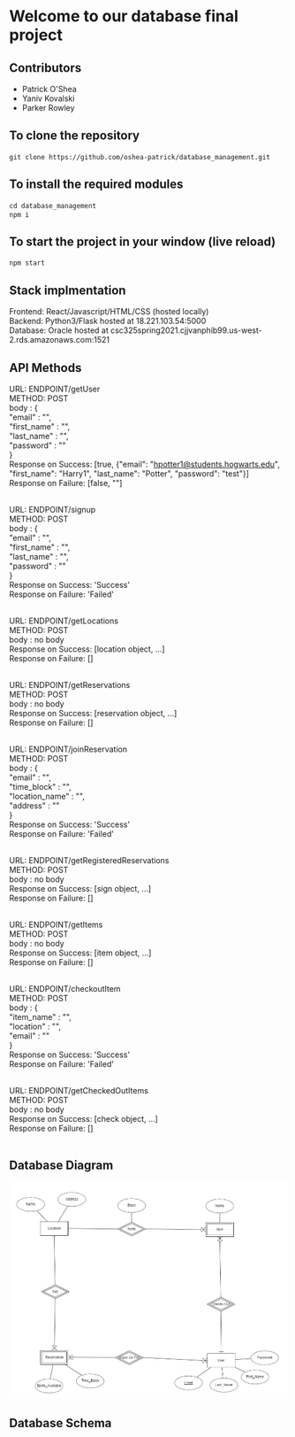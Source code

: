 # Welcome to our database final project

## Contributors
- Patrick O'Shea
- Yaniv Kovalski
- Parker Rowley

## To clone the repository

```
git clone https://github.com/oshea-patrick/database_management.git
```

## To install the required modules

```
cd database_management
npm i
```

## To start the project in your window (live reload)

```
npm start
```

## Stack implmentation
Frontend: React/Javascript/HTML/CSS (hosted locally)
<br/>
Backend: Python3/Flask hosted at 18.221.103.54:5000
<br/>
Database: Oracle hosted at csc325spring2021.cjjvanphib99.us-west-2.rds.amazonaws.com:1521
<br/>

## API Methods

URL: ENDPOINT/getUser
<br/>
METHOD: POST
<br/>
body : {
<br/>
    "email" : "",
<br/>
    "first_name" : "",
<br/>
    "last_name" : "",
<br/>
    "password" : ""
<br/>
}
<br/>
Response on Success: [true, {"email": "hpotter1@students.hogwarts.edu", "first_name": "Harry1", "last_name": "Potter", "password": "test"}]
<br/>
Response on Failure: [false, ""]
<br/>
<br/>

URL: ENDPOINT/signup
<br/>
METHOD: POST
<br/>
body : {
<br/>
    "email" : "",
<br/>
    "first_name" : "",
<br/>
    "last_name" : "",
<br/>
    "password" : ""
<br/>
}
<br/>
Response on Success: 'Success'
<br/>
Response on Failure: 'Failed'
<br/>
<br/>

URL: ENDPOINT/getLocations
<br/>
METHOD: POST
<br/>
body : no body
<br/>
Response on Success: [location object, ...]
<br/>
Response on Failure: []
<br/>
<br/>

URL: ENDPOINT/getReservations
<br/>
METHOD: POST
<br/>
body : no body
<br/>
Response on Success: [reservation object, ...]
<br/>
Response on Failure: []
<br/>
<br/>

URL: ENDPOINT/joinReservation
<br/>
METHOD: POST
<br/>
body : {
<br/>
    "email" : "",
<br/>
    "time_block" : "",
<br/>
    "location_name" : "",
<br/>
    "address" : ""
<br/>
}
<br/>
Response on Success: 'Success'
<br/>
Response on Failure: 'Failed'
<br/>
<br/>

URL: ENDPOINT/getRegisteredReservations
<br/>
METHOD: POST
<br/>
body : no body
<br/>
Response on Success: [sign object, ...]
<br/>
Response on Failure: []
<br/>
<br/>

URL: ENDPOINT/getItems
<br/>
METHOD: POST
<br/>
body : no body
<br/>
Response on Success: [item object, ...]
<br/>
Response on Failure: []
<br/>
<br/>

URL: ENDPOINT/checkoutItem
<br/>
METHOD: POST
<br/>
body : {
<br/>
    "item_name" : "",
<br/>
    "location" : "",
<br/>
    "email" : ""
<br/>
}
<br/>
Response on Success: 'Success'
<br/>
Response on Failure: 'Failed'
<br/>
<br/>

URL: ENDPOINT/getCheckedOutItems
<br/>
METHOD: POST
<br/>
body : no body
<br/>
Response on Success: [check object, ...]
<br/>
Response on Failure: []
<br/>
<br/>


## Database Diagram

<img src='Capture.PNG' />

## Database Schema


